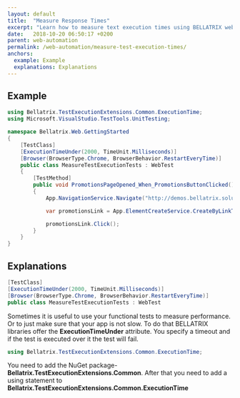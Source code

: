 ```yaml
---
layout: default
title:  "Measure Response Times"
excerpt: "Learn how to measure text execution times using BELLATRIX web module."
date:   2018-10-20 06:50:17 +0200
parent: web-automation
permalink: /web-automation/measure-test-execution-times/
anchors:
  example: Example
  explanations: Explanations
---
```

Example
--------
```csharp
using Bellatrix.TestExecutionExtensions.Common.ExecutionTime;
using Microsoft.VisualStudio.TestTools.UnitTesting;

namespace Bellatrix.Web.GettingStarted
{
    [TestClass]
    [ExecutionTimeUnder(2000, TimeUnit.Milliseconds)]
    [Browser(BrowserType.Chrome, BrowserBehavior.RestartEveryTime)]
    public class MeasureTestExecutionTests : WebTest
    {
        [TestMethod]
        public void PromotionsPageOpened_When_PromotionsButtonClicked()
        {
            App.NavigationService.Navigate("http://demos.bellatrix.solutions/");

            var promotionsLink = App.ElementCreateService.CreateByLinkText<Anchor>("promo");

            promotionsLink.Click();
        }
    }
}
```

Explanations
------------
```csharp
[TestClass]
[ExecutionTimeUnder(2000, TimeUnit.Milliseconds)]
[Browser(BrowserType.Chrome, BrowserBehavior.RestartEveryTime)]
public class MeasureTestExecutionTests : WebTest
```
Sometimes it is useful to use your functional tests to measure performance. Or to just make sure that your app is not slow. To do that BELLATRIX libraries offer the **ExecutionTimeUnder** attribute. You specify a timeout and if the test is executed over it the test will fail.
```csharp
using Bellatrix.TestExecutionExtensions.Common.ExecutionTime;
```
You need to add the NuGet package- **Bellatrix.TestExecutionExtensions.Common**. After that you need to add a using statement to **Bellatrix.TestExecutionExtensions.Common.ExecutionTime**